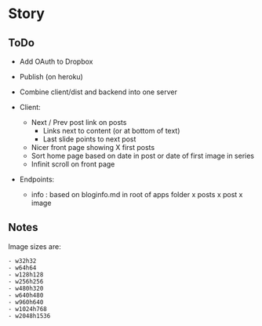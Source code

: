 # Story

## ToDo
- Add OAuth to Dropbox

- Publish (on heroku)
- Combine client/dist and backend into one server

- Client:
  - Next / Prev post link on posts
    - Links next to content (or at bottom of text)
    - Last slide points to next post
  - Nicer front page showing X first posts
  - Sort home page based on date in post or date of first image in series
  - Infinit scroll on front page

- Endpoints:
  - info : based on bloginfo.md in root of apps folder
  x posts
  x post
  x image

## Notes

Image sizes are:
```
- w32h32
- w64h64
- w128h128
- w256h256
- w480h320
- w640h480
- w960h640
- w1024h768
- w2048h1536
```

